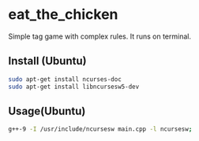 # eat_the_chicken
Simple tag game with complex rules. It runs on terminal.

## Install (Ubuntu)

```bash
sudo apt-get install ncurses-doc
sudo apt-get install libncursesw5-dev
```

## Usage(Ubuntu)

```bash
g++-9 -I /usr/include/ncursesw main.cpp -l ncursesw;
```
